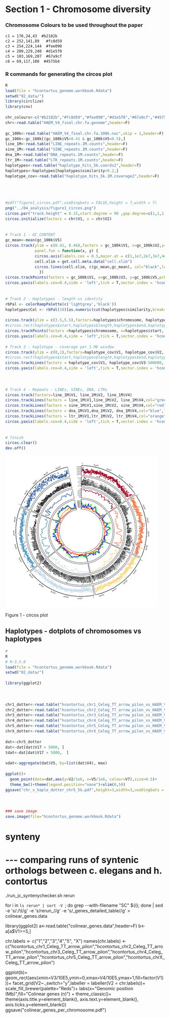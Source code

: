 



# Section 1 - Chromosome diversity




### Chromosome Colours to be used throughout the paper
```
c1 = 178,24,43  #b2182b
c2 = 252,141,89   #fc8d59
c3 = 254,224,144  #fee090
c4 = 209,229,240  #d1e5f0
c5 = 103,169,207  #67a9cf
c6 = 69,117,180  #4575b4
```




### R commands for generating the circos plot
```R
R
load(file = "hcontortus_genome.workbook.Rdata")
setwd("02_data/")
library(circlize)
library(cnv)

chr_colours<-c("#b2182b","#fc8d59","#fee090","#d1e5f0","#67a9cf","#4575b4")
chr<-read.table("HAEM_V4_final.chr.fa.genome",header=F)

gc_100k<-read.table("HAEM_V4_final.chr.fa.100k.nuc",skip = 1,header=F)
gc_100k<-gc_100k[(gc_100k$V5>0.41 & gc_100k$V5<0.5),]
line_1M<-read.table("LINE_repeats.1M.counts",header=F)
sine_1M<-read.table("SINE_repeats.1M.counts",header=F)
dna_1M<-read.table("DNA_repeats.1M.counts",header=F)
ltr_1M<-read.table("LTR_repeats.1M.counts",header=F)
haplotypes<-read.table("haplotype_hits_5k.coords2",header=T)
haplotypes<-haplotypes[haplotypes$similarity>0.2,]
haplotype_cov<-read.table("haplotype_hits_5k.1M.coverage2",header=F)




#pdf("figure1_circos.pdf",useDingbats = FALSE,height = 7,width = 7)
png("../04_analysis/figure1_circos.png")
circos.par("track.height" = 0.15,start.degree = 90 ,gap.degree=c(1,1,1,1,1,12))
circos.initialize(factors = chr$V1, x = chr$V2)


# Track 1 - GC_CONTENT
gc_mean<-mean(gc_100k$V5)
circos.track(ylim = c(0.41, 0.46),factors = gc_100k$V1, x=gc_100k$V2,y=gc_100k$V5,
             panel.fun = function(x, y) {
             circos.axis(labels.cex = 0.5,major.at = c(1,1e7,2e7,3e7,4e7,5e7))
             cell.xlim = get.cell.meta.data("cell.xlim")
             circos.lines(cell.xlim, c(gc_mean,gc_mean), col="black",lwd=1,lty="dashed")
               })
circos.trackPoints(factors = gc_100k$V1, x=gc_100k$V3, y=gc_100k$V5,pch = 20,cex = 0.5,col=chr_colours)
circos.yaxis(labels.cex=0.4,side = 'left',tick = T,sector.index = 'hcontortus_chr1_Celeg_TT_arrow_pilon')


# Track 2 - Haplotypes - length vs identity
rbPal <- colorRampPalette(c('lightgrey','black'))
haplotypes$Col <- rbPal(10)[as.numeric(cut(haplotypes$similarity,breaks = 10))]

circos.track(ylim = c(3.5,5.5),factors=haplotypes$chromosome, haplotypes$start, haplotypes$length)
#circos.rect(haplotypes$start,haplotypes$length,haplotypes$end,haplotypes$length,lty="solid",lwd=1)
circos.trackPoints(factors =haplotypes$chromosome, x=haplotypes$start, y=log10(haplotypes$length),pch = 20,cex = 0.5,col = haplotypes$Col)
circos.yaxis(labels.cex=0.4,side = 'left',tick = T,sector.index = 'hcontortus_chr1_Celeg_TT_arrow_pilon')

# Track 3 - haplotype - coverage per 1 Mb window
circos.track(ylim = c(0,1),factors=haplotype_cov$V1, haplotype_cov$V2, haplotype_cov$V7)
#circos.rect(haplotypes$start,haplotypes$length,haplotypes$end,haplotypes$length,lty="solid",lwd=1)
circos.trackLines(factors = haplotype_cov$V1, haplotype_cov$V3-500000, haplotype_cov$V7,col=chr_colours,lwd=2)
circos.yaxis(labels.cex=0.4,side = 'left',tick = T,sector.index = 'hcontortus_chr1_Celeg_TT_arrow_pilon')



# Track 4 - Repeats - LINEs, SINEs, DNA, LTRs
circos.track(factors=line_1M$V1, line_1M$V2, line_1M$V4)
circos.trackLines(factors = line_1M$V1,line_1M$V2, line_1M$V4,col="green",lwd=2)
circos.trackLines(factors = sine_1M$V1,sine_1M$V2, sine_1M$V4,col="red",lwd=2)
circos.trackLines(factors = dna_1M$V1,dna_1M$V2, dna_1M$V4,col="blue",lwd=2)
circos.trackLines(factors = ltr_1M$V1,ltr_1M$V2, ltr_1M$V4,col="orange",lwd=2)
circos.yaxis(labels.cex=0.4,side = 'left',tick = T,sector.index = 'hcontortus_chr1_Celeg_TT_arrow_pilon')


# finish
circos.clear()
dev.off()
```

![Figure 1 - circos plot](04_analysis/figure1_circos.png)

Figure 1 - circos plot




## Haplotypes - dotplots of chromosomes vs haplotypes
```R
#
R
# R-3.5.0
load(file = "hcontortus_genome.workbook.Rdata")
setwd("02_data/")

library(ggplot2)



chr1_dotter<-read.table("hcontortus_chr1_Celeg_TT_arrow_pilon_vs_HAEM_V4_final.haplocomtam_only_renamed.layout.txt")
chr2_dotter<-read.table("hcontortus_chr2_Celeg_TT_arrow_pilon_vs_HAEM_V4_final.haplocomtam_only_renamed.layout.txt")
chr3_dotter<-read.table("hcontortus_chr3_Celeg_TT_arrow_pilon_vs_HAEM_V4_final.haplocomtam_only_renamed.layout.txt")
chr4_dotter<-read.table("hcontortus_chr4_Celeg_TT_arrow_pilon_vs_HAEM_V4_final.haplocomtam_only_renamed.layout.txt")
chr5_dotter<-read.table("hcontortus_chr5_Celeg_TT_arrow_pilon_vs_HAEM_V4_final.haplocomtam_only_renamed.layout.txt")
chrX_dotter<-read.table("hcontortus_chrX_Celeg_TT_arrow_pilon_vs_HAEM_V4_final.haplocomtam_only_renamed.layout.txt")

dat<-chr5_dotter
dat<-dat[dat$V17 > 5000, ]
tdat<-dat[dat$V17 > 5000,  ]

vdat<-aggregate(dat$V5, by=list(dat$V4), max)

ggplot()+
  geom_point(data=dat,aes(y=V2/1e6, x=V5/1e6, colour=V7),size=0.5)+
  theme_bw()+theme(legend.position="none")+xlim(0,50)
ggsave("chr_v_haplo_dotter_chr5_5k.pdf",height=3,width=3,useDingbats = FALSE)



### save image
save.image(file="hcontortus_genome.workbook.Rdata")
```







# synteny

# --- comparing runs of syntenic orthologs between c. elegans and h. contortus  
./run_jc_syntenychecker.sh rerun

for i in `ls rerun* | sort -V `; do grep --with-filename "SC" ${i}; done | sed -e 's/:/\t/g' -e 's/rerun_//g' -e 's/_genes_detailed_table//g' > colinear_genes.data

library(ggplot2)
a<-read.table("colinear_genes.data",header=F)
b<-a[a$V1>=5,]

chr.labels <- c("1","2","3","4","5", "X")
names(chr.labels) <- c("hcontortus_chr1_Celeg_TT_arrow_pilon","hcontortus_chr2_Celeg_TT_arrow_pilon","hcontortus_chr3_Celeg_TT_arrow_pilon","hcontortus_chr4_Celeg_TT_arrow_pilon","hcontortus_chr5_Celeg_TT_arrow_pilon","hcontortus_chrX_Celeg_TT_arrow_pilon")

ggplot(b)+
     geom_rect(aes(xmin=V3/10E5,ymin=0,xmax=V4/10E5,ymax=1,fill=factor(V1)))+
     facet_grid(V2~.,switch="y",labeller = labeller(V2 = chr.labels))+
     scale_fill_brewer(palette="Reds")+
     labs(x="Genomic position (Mb)",fill="Colinear genes (n)") +
     theme_classic()+
     theme(axis.title.y=element_blank(),
        axis.text.y=element_blank(),
        axis.ticks.y=element_blank())
ggsave("colinear_genes_per_chromosome.pdf")
